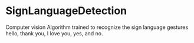 # SignLanguageDetection


Computer vision Algorithm trained to recognize the sign language gestures hello, thank you, I love you, yes, and no.
